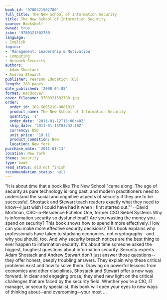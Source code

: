 ```yaml
---
book_id: '9780321502780'
full_title: The New School of Information Security
title: The New School of Information Security
source: Bookshelf
owned: true
isbn: '9780321502780'
language:
- English
topics:
- 'Management: Leadership & Motivation'
- Computing
- Network Security
authors:
- Adam Shostack
- Andrew Stewart
publisher: Pearson Education (US)
length: 288 pages
date_published: '2008-04-05'
format: Hardcover
cover_filename: 9780321502780.jpg
order:
  order_id: 102-5695218-8881013
  product_name: The New School of Information Security
  quantity: '1'
  order_date: '2011-01-12T15:06:40Z'
  ship_date: '2011-01-13T03:32:10Z'
  currency: USD
  unit_price: '19.11'
  product_condition: New
  location: New York
purchase_date: '2011-01-13'
location: New York
theme: security
type: book
read_status: did not finish
recommendation_status: null
---
```

"It is about time that a book like The New School "came along. The age of security as pure technology is long past, and modern practitioners need to understand the social and cognitive aspects of security if they are to be successful. Shostack and Stewart teach readers exactly what they need to know--I just wish I could have had it when I first started out.""--David Mortman, CSO-in-Residence Echelon One, former CSO Siebel Systems Why is information security so dysfunctional? Are you wasting the money you spend on security? This book shows how to spend it more effectively. How can you make more effective security decisions? This book explains why professionals have taken to studying economics, not cryptography--and why you should, too. And why security breach notices are the best thing to ever happen to information security. It's about time someone asked the biggest, toughest questions about information security. Security experts Adam Shostack and Andrew Stewart don't just answer those questions--they offer honest, deeply troubling answers. They explain why these critical problems exist and how to solve them. Drawing on powerful lessons from economics and other disciplines, Shostack and Stewart offer a new way forward. In clear and engaging prose, they shed new light on the critical challenges that are faced by the security field. Whether you're a CIO, IT manager, or security specialist, this book will open your eyes to new ways of thinking about--and overcoming--your most ...
